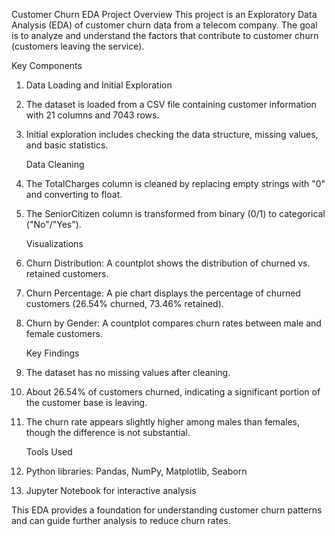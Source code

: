 Customer Churn EDA Project
    Overview
This project is an Exploratory Data Analysis (EDA) of customer churn data from a telecom company. 
The goal is to analyze and understand the factors that contribute to customer churn (customers leaving the service).

  Key Components
1) Data Loading and Initial Exploration
2) The dataset is loaded from a CSV file containing customer information with 21 columns and 7043 rows.
3) Initial exploration includes checking the data structure, missing values, and basic statistics.
   
    Data Cleaning
1) The TotalCharges column is cleaned by replacing empty strings with "0" and converting to float.
2) The SeniorCitizen column is transformed from binary (0/1) to categorical ("No"/"Yes").

    Visualizations
1) Churn Distribution: A countplot shows the distribution of churned vs. retained customers.
2) Churn Percentage: A pie chart displays the percentage of churned customers (26.54% churned, 73.46% retained).
3) Churn by Gender: A countplot compares churn rates between male and female customers.

    Key Findings
1) The dataset has no missing values after cleaning.
2) About 26.54% of customers churned, indicating a significant portion of the customer base is leaving.
3) The churn rate appears slightly higher among males than females, though the difference is not substantial.

    Tools Used
1) Python libraries: Pandas, NumPy, Matplotlib, Seaborn
2) Jupyter Notebook for interactive analysis

This EDA provides a foundation for understanding customer churn patterns and can guide further analysis to reduce churn rates.
